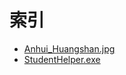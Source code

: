 # 索引

- [Anhui_Huangshan.jpg](Image/Anhui_Huangshan.jpg)
- [StudentHelper.exe](Package/Application/StudentHelper.exe)
